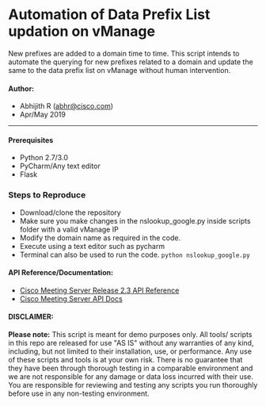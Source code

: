 # Automation of Data Prefix List updation on vManage
New prefixes are added to a domain time to time. This script intends to automate the querying for new prefixes related to a domain and update the same to the data prefix list on vManage without human intervention.

#### Author:

* Abhijith R (abhr@cisco.com)
*  Apr/May 2019
***

#### Prerequisites
* Python 2.7/3.0
* PyCharm/Any text editor
* Flask

### Steps to Reproduce
* Download/clone the repository
* Make sure you make changes in the nslookup_google.py inside scripts folder with a valid vManage IP
* Modify the domain name as required in the code.
* Execute using a text editor such as pycharm
* Terminal can also be used to run the code.
      ```python nslookup_google.py```

#### API Reference/Documentation:
* [Cisco Meeting Server Release 2.3 API Reference](https://www.cisco.com/c/dam/en/us/td/docs/conferencing/ciscoMeetingServer/Reference_Guides/Version-2-3/Cisco-Meeting-Server-API-Reference-Guide-2-3.pdf)
* [Cisco Meeting Server API Docs](https://ciscocms.docs.apiary.io/#reference/cospace-related-methods/retrieving-cospaces/retrieving-cospaces?console=1)

#### DISCLAIMER:
<b>Please note:</b> This script is meant for demo purposes only. All tools/ scripts in this repo are released for use "AS IS" without any warranties of any kind, including, but not limited to their installation, use, or performance. Any use of these scripts and tools is at your own risk. There is no guarantee that they have been through thorough testing in a comparable environment and we are not responsible for any damage or data loss incurred with their use.
You are responsible for reviewing and testing any scripts you run thoroughly before use in any non-testing environment.
    
